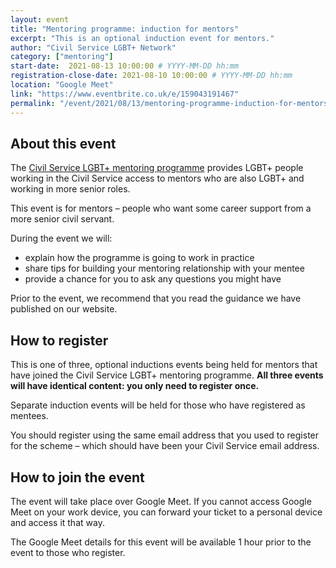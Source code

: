 ```yaml
---
layout: event
title: "Mentoring programme: induction for mentors"
excerpt: "This is an optional induction event for mentors."
author: "Civil Service LGBT+ Network"
category: ["mentoring"]
start-date:  2021-08-13 10:00:00 # YYYY-MM-DD hh:mm
registration-close-date: 2021-08-10 10:00:00 # YYYY-MM-DD hh:mm
location: "Google Meet"
link: "https://www.eventbrite.co.uk/e/159043191467"
permalink: "/event/2021/08/13/mentoring-programme-induction-for-mentors"
---
```



## About this event

The [Civil Service LGBT+ mentoring programme](/mentoring) provides LGBT+ people working in the Civil Service access to mentors who are also LGBT+ and working in more senior roles.

This event is for mentors – people who want some career support from a more senior civil servant.

During the event we will:

- explain how the programme is going to work in practice
- share tips for building your mentoring relationship with your mentee
- provide a chance for you to ask any questions you might have

Prior to the event, we recommend that you read the guidance we have published on our website.

## How to register

This is one of three, optional inductions events being held for mentors that have joined the Civil Service LGBT+ mentoring programme. **All three events will have identical content: you only need to register once.**

Separate induction events will be held for those who have registered as mentees.

You should register using the same email address that you used to register for the scheme – which should have been your Civil Service email address.

## How to join the event

The event will take place over Google Meet. If you cannot access Google Meet on your work device, you can forward your ticket to a personal device and access it that way.

The Google Meet details for this event will be available 1 hour prior to the event to those who register.

